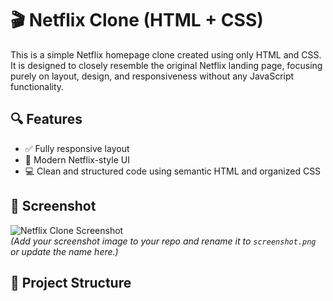 # 🎬 Netflix Clone (HTML + CSS)

This is a simple Netflix homepage clone created using only HTML and CSS. It is designed to closely resemble the original Netflix landing page, focusing purely on layout, design, and responsiveness without any JavaScript functionality.

## 🔍 Features

- ✅ Fully responsive layout
- 🎨 Modern Netflix-style UI
- 💻 Clean and structured code using semantic HTML and organized CSS

## 📸 Screenshot

![Netflix Clone Screenshot](1.png)  
*(Add your screenshot image to your repo and rename it to `screenshot.png` or update the name here.)*

## 📂 Project Structure

